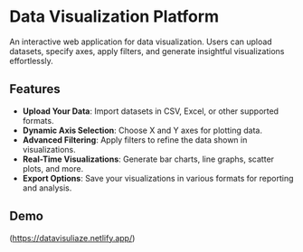 # Data Visualization Platform

An interactive web application for data visualization. Users can upload datasets, specify axes, apply filters, and generate insightful visualizations effortlessly.

## Features
- **Upload Your Data**: Import datasets in CSV, Excel, or other supported formats.
- **Dynamic Axis Selection**: Choose X and Y axes for plotting data.
- **Advanced Filtering**: Apply filters to refine the data shown in visualizations.
- **Real-Time Visualizations**: Generate bar charts, line graphs, scatter plots, and more.
- **Export Options**: Save your visualizations in various formats for reporting and analysis.

## Demo
(https://datavisuliaze.netlify.app/)

